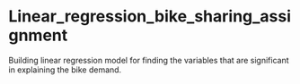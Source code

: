 # Linear_regression_bike_sharing_assignment
Building linear regression model for finding the variables that are significant in explaining the bike demand.
